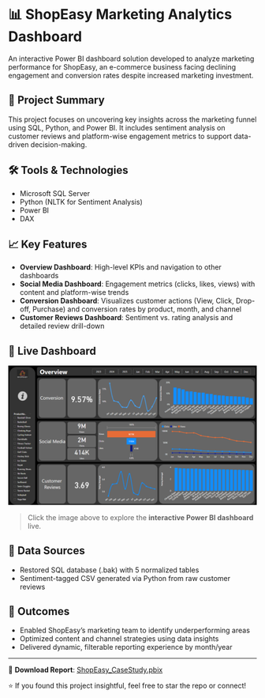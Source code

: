 # 📊 ShopEasy Marketing Analytics Dashboard

An interactive Power BI dashboard solution developed to analyze marketing performance for ShopEasy, an e-commerce business facing declining engagement and conversion rates despite increased marketing investment.

## 📌 Project Summary

This project focuses on uncovering key insights across the marketing funnel using SQL, Python, and Power BI. It includes sentiment analysis on customer reviews and platform-wise engagement metrics to support data-driven decision-making.

## 🛠 Tools & Technologies
- Microsoft SQL Server
- Python (NLTK for Sentiment Analysis)
- Power BI
- DAX

## 📈 Key Features

- **Overview Dashboard**: High-level KPIs and navigation to other dashboards
- **Social Media Dashboard**: Engagement metrics (clicks, likes, views) with content and platform-wise trends
- **Conversion Dashboard**: Visualizes customer actions (View, Click, Drop-off, Purchase) and conversion rates by product, month, and channel
- **Customer Reviews Dashboard**: Sentiment vs. rating analysis and detailed review drill-down

## 🔗 Live Dashboard
[<img src= "https://github.com/ArunGuptaaa/ShopEasy-CaseStudy/blob/main/Images/Overview.png">](https://app.powerbi.com/view?r=eyJrIjoiOWFhYWY0NjctODE0OC00MzJkLWFjN2MtZjg4MjFlZDNkMTg2IiwidCI6ImM2ZTU0OWIzLTVmNDUtNDAzMi1hYWU5LWQ0MjQ0ZGM1YjJjNCJ9)

> Click the image above to explore the **interactive Power BI dashboard** live.



## 📂 Data Sources
- Restored SQL database (.bak) with 5 normalized tables
- Sentiment-tagged CSV generated via Python from raw customer reviews

## 🚀 Outcomes
- Enabled ShopEasy’s marketing team to identify underperforming areas
- Optimized content and channel strategies using data insights
- Delivered dynamic, filterable reporting experience by month/year

---

📁 **Download Report**: [ShopEasy_CaseStudy.pbix](https://github.com/ArunGuptaaa/ShopEasy-CaseStudy/blob/main/ShopEasy_CaseStudy.pbix)

⭐ If you found this project insightful, feel free to star the repo or connect!

